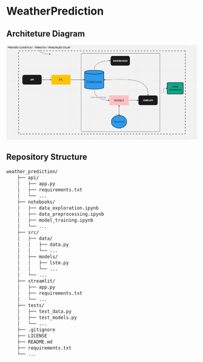 # WeatherPrediction

## Architeture Diagram
![Image Alt Text](project_modeling.jpg)

## Repository Structure

```
weather_prediction/
    ├── api/
    │   ├── app.py
    │   ├── requirements.txt
    │   └── ...
    ├── notebooks/
    │   ├── data_exploration.ipynb
    │   ├── data_preprocessing.ipynb
    │   ├── model_training.ipynb
    │   └── ...
    ├── src/
    │   ├── data/
    │   │   ├── data.py
    │   │   └── ...
    │   ├── models/
    │   │   ├── lstm.py
    │   │   └── ...
    │   └── ...
    ├── streamlit/
    │   ├── app.py
    │   ├── requirements.txt
    │   └── ...
    ├── tests/
    │   ├── test_data.py
    │   ├── test_models.py
    │   └── ...
    ├── .gitignore
    ├── LICENSE
    ├── README.md
    ├── requirements.txt
    └── ...
```
